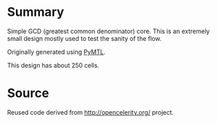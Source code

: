 # Summary

Simple GCD (greatest common denominator) core. This is an extremely small
design mostly used to test the sanity of the flow.

Originally generated using [PyMTL](https://github.com/cornell-brg/pymtl).

This design has about 250 cells.

# Source

Reused code derived from http://opencelerity.org/ project.
